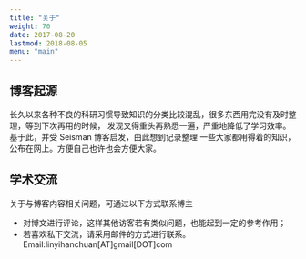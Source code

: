 ```yaml
---
title: "关于"
weight: 70
date: 2017-08-20
lastmod: 2018-08-05
menu: "main"
---
```


## 博客起源
长久以来各种不良的科研习惯导致知识的分类比较混乱，很多东西用完没有及时整理，等到下次再用的时候，
发现又得重头再熟悉一遍，严重地降低了学习效率。基于此，并受 Seisman 博客启发，由此想到记录整理
一些大家都用得着的知识，公布在网上。方便自己也许也会方便大家。


## 学术交流
关于与博客内容相关问题，可通过以下方式联系博主

- 对博文进行评论，这样其他访客若有类似问题，也能起到一定的参考作用；
- 若喜欢私下交流，请采用邮件的方式进行联系。Email:linyihanchuan[AT]gmail[DOT]com







<!-- <script type='text/javascript' id='clustrmaps' src='//cdn.clustrmaps.com/map_v2.js?cl=e0afaf&w=300&t=tt&d=H8EM4dB94q4C9oF5aWK5Moe1Rr7B2U0qk-clOMxJCXo&co=ffffff&ct=808080&cmo=3acc3a&cmn=ff5353'></script> -->
